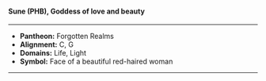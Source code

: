 #### Sune (PHB), Goddess of love and beauty
___

- **Pantheon:** Forgotten Realms
- **Alignment:** C, G
- **Domains:** Life, Light
- **Symbol:** Face of a beautiful red-haired woman
___
